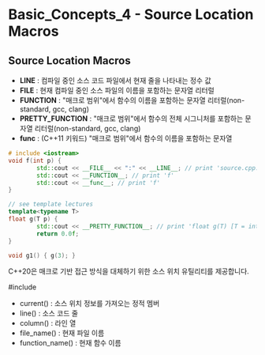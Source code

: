 # Basic_Concepts_4 - Source Location Macros

## Source Location Macros

- __LINE__ : 컴파일 중인 소스 코드 파일에서 현재 줄을 나타내는 정수 값
- __FILE__ : 현재 컴파일 중인 소스 파일의 이름을 포함하는 문자열 리터럴
- __FUNCTION__ : "매크로 범위"에서 함수의 이름을 포함하는 문자열 리터럴(non-standard, gcc, clang)
- __PRETTY_FUNCTION__ : "매크로 범위"에서 함수의 전체 시그니처를 포함하는 문자열 리터럴(non-standard, gcc, clang)
- __func__ : (C++11 키워드) "매크로 범위"에서 함수의 이름을 포함하는 문자열

```cpp
# include <iostream>
void f(int p) {
		std::cout << __FILE__ << ":" << __LINE__; // print 'source.cpp:4'
		std::cout << __FUNCTION__; // print 'f'
		std::cout << __func__; // print 'f'
}

// see template lectures
template<typename T>
float g(T p) {
		std::cout << __PRETTY_FUNCTION__; // print 'float g(T) [T = int]'
		return 0.0f;
}

void g1() { g(3); }
```

C++20은 매크로 기반 접근 방식을 대체하기 위한 소스 위치 유틸리티를 제공합니다.

#include <source location>

- current() : 소스 위치 정보를 가져오는 정적 멤버
- line() : 소스 코드 줄
- column() : 라인 열
- file_name() : 현재 파일 이름
- function_name() : 현재 함수 이름